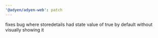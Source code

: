 ```yaml
---
'@adyen/adyen-web': patch
---
```


fixes bug where storedetails had state value of true by default without visually showing it
